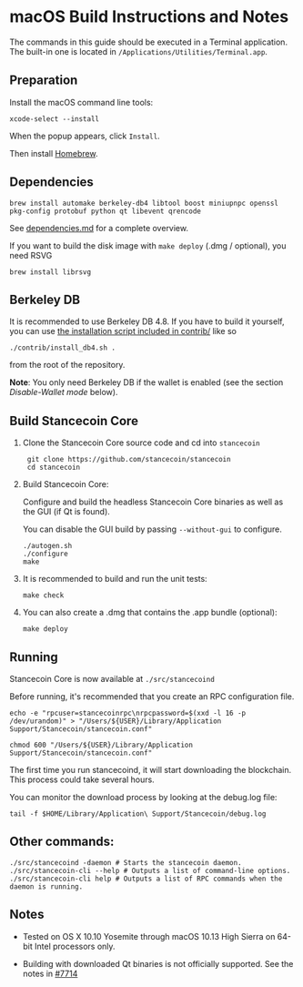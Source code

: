 macOS Build Instructions and Notes
====================================
The commands in this guide should be executed in a Terminal application.
The built-in one is located in `/Applications/Utilities/Terminal.app`.

Preparation
-----------
Install the macOS command line tools:

`xcode-select --install`

When the popup appears, click `Install`.

Then install [Homebrew](https://brew.sh).

Dependencies
----------------------

    brew install automake berkeley-db4 libtool boost miniupnpc openssl pkg-config protobuf python qt libevent qrencode

See [dependencies.md](dependencies.md) for a complete overview.

If you want to build the disk image with `make deploy` (.dmg / optional), you need RSVG

    brew install librsvg

Berkeley DB
-----------
It is recommended to use Berkeley DB 4.8. If you have to build it yourself,
you can use [the installation script included in contrib/](/contrib/install_db4.sh)
like so

```shell
./contrib/install_db4.sh .
```

from the root of the repository.

**Note**: You only need Berkeley DB if the wallet is enabled (see the section *Disable-Wallet mode* below).

Build Stancecoin Core
------------------------

1. Clone the Stancecoin Core source code and cd into `stancecoin`

        git clone https://github.com/stancecoin/stancecoin
        cd stancecoin

2.  Build Stancecoin Core:

    Configure and build the headless Stancecoin Core binaries as well as the GUI (if Qt is found).

    You can disable the GUI build by passing `--without-gui` to configure.

        ./autogen.sh
        ./configure
        make

3.  It is recommended to build and run the unit tests:

        make check

4.  You can also create a .dmg that contains the .app bundle (optional):

        make deploy

Running
-------

Stancecoin Core is now available at `./src/stancecoind`

Before running, it's recommended that you create an RPC configuration file.

    echo -e "rpcuser=stancecoinrpc\nrpcpassword=$(xxd -l 16 -p /dev/urandom)" > "/Users/${USER}/Library/Application Support/Stancecoin/stancecoin.conf"

    chmod 600 "/Users/${USER}/Library/Application Support/Stancecoin/stancecoin.conf"

The first time you run stancecoind, it will start downloading the blockchain. This process could take several hours.

You can monitor the download process by looking at the debug.log file:

    tail -f $HOME/Library/Application\ Support/Stancecoin/debug.log

Other commands:
-------

    ./src/stancecoind -daemon # Starts the stancecoin daemon.
    ./src/stancecoin-cli --help # Outputs a list of command-line options.
    ./src/stancecoin-cli help # Outputs a list of RPC commands when the daemon is running.

Notes
-----

* Tested on OS X 10.10 Yosemite through macOS 10.13 High Sierra on 64-bit Intel processors only.

* Building with downloaded Qt binaries is not officially supported. See the notes in [#7714](https://github.com/stancecoin/stancecoin/issues/7714)
